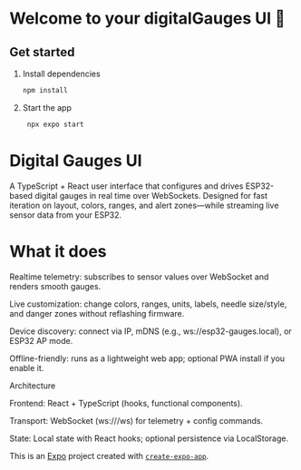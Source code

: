 # Welcome to your digitalGauges UI 👋


## Get started

1. Install dependencies

   ```bash
   npm install
   ```

2. Start the app

   ```bash
    npx expo start
   ```

# Digital Gauges UI

A TypeScript + React user interface that configures and drives ESP32-based digital gauges in real time over WebSockets. Designed for fast iteration on layout, colors, ranges, and alert zones—while streaming live sensor data from your ESP32.

# What it does

Realtime telemetry: subscribes to sensor values over WebSocket and renders smooth gauges.

Live customization: change colors, ranges, units, labels, needle size/style, and danger zones without reflashing firmware.

Device discovery: connect via IP, mDNS (e.g., ws://esp32-gauges.local), or ESP32 AP mode.

Offline-friendly: runs as a lightweight web app; optional PWA install if you enable it.

Architecture

Frontend: React + TypeScript (hooks, functional components).

Transport: WebSocket (ws://<esp32>/ws) for telemetry + config commands.

State: Local state with React hooks; optional persistence via LocalStorage.


This is an [Expo](https://expo.dev) project created with [`create-expo-app`](https://www.npmjs.com/package/create-expo-app).
